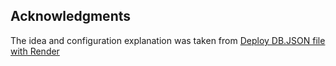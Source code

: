 [comment]: <> (TODO: Add more information)

## Acknowledgments

The idea and configuration explanation was taken from [Deploy DB.JSON file with Render](https://medium.com/@guylikericky/deploy-db-json-file-with-render-f2bff3330e12)